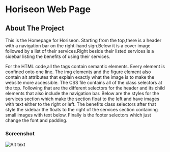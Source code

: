 # Horiseon Web Page

## About The Project

This is the Homepage for Horiseon. Starting from the top,there is a header with a navigation bar on the right-hand sign.Below it is a cover image followed by a list of their services.Right beside their listed services is a sidebar listing the benefits of using their services. 

For the HTML code,all the tags contain semantic elements. Every element is confined onto one line. The img elements and the figure element also contain alt attributes that explain exactly what the image is to make the website more accessible. The CSS file contains all of the class selectors at the top. Following that are the different selectors for the header and its child elements that also include the navigation bar. Below are the styles for the services section which make the section float to the left and have images with text either to the right or left. The benefits class selectors after that style the sidebar the floats to the right of the services section containing small images with text below. Finally is the footer selectors which just change the font and padding.

### Screenshot

![Alt text](./Images/Horison%20Web%20Page.png)